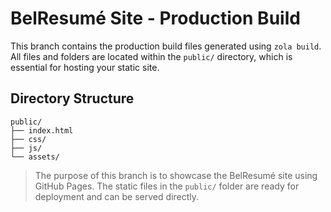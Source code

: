 # BelResumé Site - Production Build

This branch contains the production build files generated using `zola build`. All files and folders are located within the `public/` directory, which is essential for hosting your static site.

## Directory Structure

```
public/
├── index.html
├── css/
├── js/
└── assets/
```

> The purpose of this branch is to showcase the BelResumé site using GitHub Pages. The static files in the `public/` folder are ready for deployment and can be served directly.